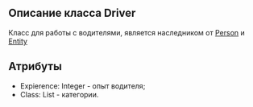 ## Описание класса Driver
Класс для работы с водителями, является наследником от [Person](https://github.com/mrsmyc/itsaboutsmyc/blob/master/Person.md) и [Entity](https://github.com/mrsmyc/itsaboutsmyc/blob/master/Entity.md)
## Атрибуты
* Expierence: Integer - опыт водителя;
* Class: List<Integer> - категории.
